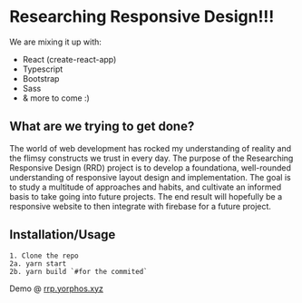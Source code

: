 # Researching Responsive Design!!!

We are mixing it up with:
- React (create-react-app)
- Typescript
- Bootstrap
- Sass
- & more to come :)

## What are we trying to get done?

The world of web development has rocked my understanding of reality and the flimsy constructs we trust in every day.
The purpose of the Researching Responsive Design (RRD) project is to develop a foundationa, well-rounded understanding of responsive layout design and implementation. The goal is to study a multitude of approaches and habits, and cultivate an informed basis to take going into future projects.
The end result will hopefully be a responsive website to then integrate with firebase for a future project.


## Installation/Usage
```
1. Clone the repo
2a. yarn start
2b. yarn build `#for the commited`
```
Demo @ [rrp.yorphos.xyz](https://rrp.yorphos.xyz "Hosted by Vercel.com, easy stuff!")